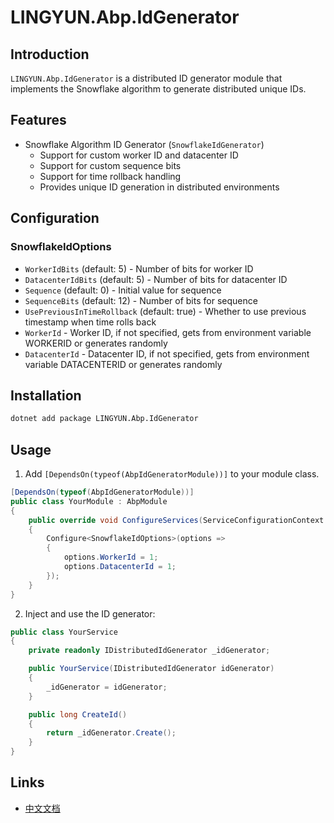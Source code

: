 # LINGYUN.Abp.IdGenerator

## Introduction

`LINGYUN.Abp.IdGenerator` is a distributed ID generator module that implements the Snowflake algorithm to generate distributed unique IDs.

## Features

* Snowflake Algorithm ID Generator (`SnowflakeIdGenerator`)
  * Support for custom worker ID and datacenter ID
  * Support for custom sequence bits
  * Support for time rollback handling
  * Provides unique ID generation in distributed environments

## Configuration

### SnowflakeIdOptions

* `WorkerIdBits` (default: 5) - Number of bits for worker ID
* `DatacenterIdBits` (default: 5) - Number of bits for datacenter ID
* `Sequence` (default: 0) - Initial value for sequence
* `SequenceBits` (default: 12) - Number of bits for sequence
* `UsePreviousInTimeRollback` (default: true) - Whether to use previous timestamp when time rolls back
* `WorkerId` - Worker ID, if not specified, gets from environment variable WORKERID or generates randomly
* `DatacenterId` - Datacenter ID, if not specified, gets from environment variable DATACENTERID or generates randomly

## Installation

```bash
dotnet add package LINGYUN.Abp.IdGenerator
```

## Usage

1. Add `[DependsOn(typeof(AbpIdGeneratorModule))]` to your module class.

```csharp
[DependsOn(typeof(AbpIdGeneratorModule))]
public class YourModule : AbpModule
{
    public override void ConfigureServices(ServiceConfigurationContext context)
    {
        Configure<SnowflakeIdOptions>(options =>
        {
            options.WorkerId = 1;
            options.DatacenterId = 1;
        });
    }
}
```

2. Inject and use the ID generator:

```csharp
public class YourService
{
    private readonly IDistributedIdGenerator _idGenerator;

    public YourService(IDistributedIdGenerator idGenerator)
    {
        _idGenerator = idGenerator;
    }

    public long CreateId()
    {
        return _idGenerator.Create();
    }
}
```

## Links

* [中文文档](./README.md)
